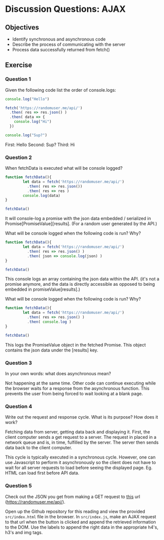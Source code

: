 # Discussion Questions: AJAX

## Objectives

* Identify synchronous and asynchronous code
* Describe the process of communicating with the server
* Process data successfully returned from fetch()

## Exercise

### Question 1

Given the following code list the order of console.logs:

```javascript
console.log("Hello")

fetch('https://randomuser.me/api/')
  .then( res => res.json() )
  .then( data => {
    console.log("Hi") 
  })

console.log("Sup?")
```

First: Hello
Second: Sup?
Third: Hi 

### Question 2

When fetchData is executed what will be console logged?

```javascript
function fetchData(){
        let data = fetch('https://randomuser.me/api/')
          .then( res => res.json()) 
          .then( res => res )
        console.log(data)	
}

fetchData()
```

It will console-log a promise with the json data embedded / serialized in Promise[PromiseValue][results]. (For a random user generated by the API.) 


What will be console logged when the following code is run? Why?

```javascript
function fetchData(){
        let data = fetch('https://randomuser.me/api/')
          .then( res => res.json() )
          .then( json => console.log(json) )
}

fetchData()
```

This console logs an array containing the json data within the API. (it's not a promise anymore, and the data is directly accessible as opposed to being embedded in promiseValue[results].) 


What will be console logged when the following code is run? Why?

```javascript
function fetchData(){
        let data = fetch('https://randomuser.me/api/')
          .then( res => res.json() )
          .then( console.log )
}

fetchData()
```
This logs the PromiseValue object in the fetched Promise. This object contains the json data under the [results] key. 


### Question 3

In your own words: what does asynchronous mean?

Not happening at the same time. 
Other code can continue executing while the browser waits for a response from the asynchronous function. This prevents the user from being forced to wait looking at a blank page. 

### Question 4

Write out the request and response cycle. What is its purpose? How does it work?

Fetching data from server, getting data back and displaying it. 
First, the client computer sends a get request to a server. The request in placed in a network queue and is, in time, fulfilled by the server. 
The server then sends data back to the client computer.

This cycle is typically executed in a synchronous cycle. However, one can use Javascript to perform it asynchronously so the client does not have to wait for all server requests to load before seeing the displayed page. Eg. HTML can load first before API data. 

### Question 5

Check out the JSON you get from making a GET request to [this](https://randomuser.me/api/) url (https://randomuser.me/api/).

Open up the Github repository for this reading and view the provided `src/index.html` file in the browser. In `src/index.js`, make an AJAX request to that url when the button is clicked and append the retrieved information to the DOM. Use the labels to append the right data in the appropriate h4's, h3's and img tags.